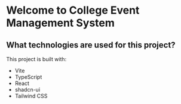 # Welcome to College Event Management System

## What technologies are used for this project?

This project is built with:

- Vite
- TypeScript
- React
- shadcn-ui
- Tailwind CSS

